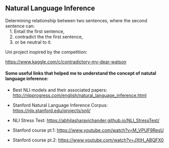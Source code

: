 ## Natural Language Inference

Determining relationship between two sentences, where the second sentence can: <br />
&emsp;1. Entail the first sentence, <br />
&emsp;2. contradict the the first sentence, <br />
&emsp;3. or be neutral to it. <br />

Uni project inspired by the competition:

https://www.kaggle.com/c/contradictory-my-dear-watson


#### Some useful links that helped me to understand the concept of natutal language inference: 

* Best NLI models and their associated papers: http://nlpprogress.com/english/natural_language_inference.html

* Stanford Natural Language Inference Corpus: https://nlp.stanford.edu/projects/snli/

* NLI Stress Test: https://abhilasharavichander.github.io/NLI_StressTest/

* Stanford course pt.1: https://www.youtube.com/watch?v=M_VPUF9ResU

* Stanford course pt.2: https://www.youtube.com/watch?v=JXtH_ABQFX0
